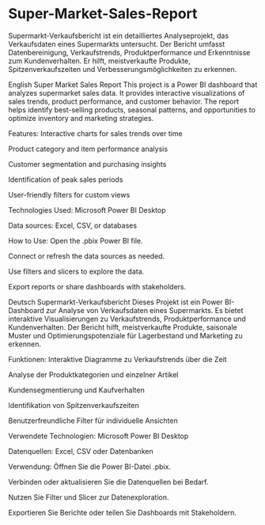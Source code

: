 # Super-Market-Sales-Report
Supermarkt-Verkaufsbericht ist ein detailliertes Analyseprojekt, das Verkaufsdaten eines Supermarkts untersucht. Der Bericht umfasst Datenbereinigung, Verkaufstrends, Produktperformance und Erkenntnisse zum Kundenverhalten. Er hilft, meistverkaufte Produkte, Spitzenverkaufszeiten und Verbesserungsmöglichkeiten zu erkennen.


English
Super Market Sales Report
This project is a Power BI dashboard that analyzes supermarket sales data. It provides interactive visualizations of sales trends, product performance, and customer behavior. The report helps identify best-selling products, seasonal patterns, and opportunities to optimize inventory and marketing strategies.

Features:
Interactive charts for sales trends over time

Product category and item performance analysis

Customer segmentation and purchasing insights

Identification of peak sales periods

User-friendly filters for custom views

Technologies Used:
Microsoft Power BI Desktop

Data sources: Excel, CSV, or databases

How to Use:
Open the .pbix Power BI file.

Connect or refresh the data sources as needed.

Use filters and slicers to explore the data.

Export reports or share dashboards with stakeholders.

Deutsch
Supermarkt-Verkaufsbericht
Dieses Projekt ist ein Power BI-Dashboard zur Analyse von Verkaufsdaten eines Supermarkts. Es bietet interaktive Visualisierungen zu Verkaufstrends, Produktperformance und Kundenverhalten. Der Bericht hilft, meistverkaufte Produkte, saisonale Muster und Optimierungspotenziale für Lagerbestand und Marketing zu erkennen.

Funktionen:
Interaktive Diagramme zu Verkaufstrends über die Zeit

Analyse der Produktkategorien und einzelner Artikel

Kundensegmentierung und Kaufverhalten

Identifikation von Spitzenverkaufszeiten

Benutzerfreundliche Filter für individuelle Ansichten

Verwendete Technologien:
Microsoft Power BI Desktop

Datenquellen: Excel, CSV oder Datenbanken

Verwendung:
Öffnen Sie die Power BI-Datei .pbix.

Verbinden oder aktualisieren Sie die Datenquellen bei Bedarf.

Nutzen Sie Filter und Slicer zur Datenexploration.

Exportieren Sie Berichte oder teilen Sie Dashboards mit Stakeholdern.
